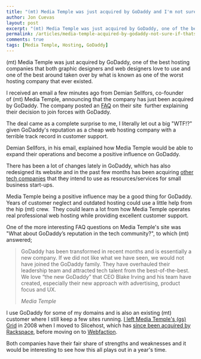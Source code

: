 ```yaml
---
title: "(mt) Media Temple was just acquired by GoDaddy and I'm not sure if that's a good thing"
author: Jon Cuevas
layout: post
excerpt: "(mt) Media Temple was just acquired by GoDaddy, one of the best hosting companies that both graphic designers and web designers love to use and one of the best around taken over by what is known as one of the worst hosting company that ever existed."
permalink: /articles/media-temple-acquired-by-godaddy-not-sure-if-thats-a-good-thing/
comments: true
tags: [Media Temple, Hosting, GoDaddy]
---
```

<p class="lead">(mt) Media Temple was just acquired by GoDaddy, one of the best hosting companies that both graphic designers and web designers love to use and one of the best around taken over by what is known as one of the worst hosting company that ever existed.</p>

<!--more-->

I received an email a few minutes ago from Demian Sellfors, co-founder of (mt) Media Temple, announcing that the company has just been acquired by GoDaddy. The company posted an [FAQ][1] on their site  further explaining their decision to join forces with GoDaddy.

The deal came as a complete surprise to me, I literally let out a big "WTF!?" given GoDaddy's reputation as a cheap web hosting company with a terrible track record in customer support.

Demian Sellfors, in his email, explained how Media Temple would be able to expand their operations and become a positive influence on GoDaddy.

There has been a lot of changes lately in GoDaddy, which has also redesigned its website and in the past few months has been acquiring [other tech companies][2] that they intend to use as resources/services for small business start-ups.

Media Temple being a positive influence may be a good thing for GoDaddy. Years of customer neglect and outdated hosting could use a little help from the hip (mt) crew.  They could learn a lot from how Media Temple operates real professional web hosting while providing excellent customer support.

One of the more interesting FAQ questions on Media Temple's site was "What about GoDaddy’s reputation in the tech community?", to which (mt) answered;

<blockquote>
	<p class="lead">GoDaddy has been transformed in recent months and is essentially a new company. If we did not like what we have seen, we would not have joined the GoDaddy family. They have overhauled their leadership team and attracted tech talent from the best-of-the-best. We love “the new GoDaddy” that CEO Blake Irving and his team have created, especially their new approach with advertising, product focus and UX.</p>
	<cite>Media Temple</cite>
</blockquote>

I use GoDaddy for some of my domains and is also an existing (mt) customer where I still keep a few sites running. [I left Media Temple's (gs) Grid][3] in 2008 when I moved to Slicehost, which has [since been acquired by Rackspace][4], before moving on to [Webfaction][5].

Both companies have their fair share of strengths and weaknesses and it would be interesting to see how this all plays out in a year's time.

 [1]: http://weblog.mediatemple.net/2013/10/15/faqs-about-the-godaddy-acquisition
 [2]: http://www.godaddy.com/news/article/godaddy-acquires-ronin-integrates-invoicing-into-online-bookkeeping.aspx
 [3]: http://archondigital.com/v5/internet/hosting/saying-goodbye-to-the-grid/
 [4]: http://archondigital.com/v5/internet/hosting/rackspace-acquires-slicehost-and-jungle-disk/
 [5]: http://archondigital.com/webfaction-hosting-sucks-1005/